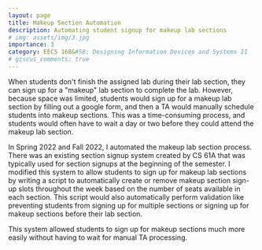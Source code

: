 ```yaml
---
layout: page
title: Makeup Section Automation
description: Automating student signup for makeup lab sections
# img: assets/img/3.jpg
importance: 3
category: EECS 16B&#58; Designing Information Devices and Systems II
# giscus_comments: true
---
```


When students don't finish the assigned lab during their lab section, they can sign up for a "makeup" lab section to complete the lab. However, because space was limited, students would sign up for a makeup lab section by filling out a google form, and then a TA would manually schedule students into makeup sections. This was a time-consuming process, and students would often have to wait a day or two before they could attend the makeup lab section.

In Spring 2022 and Fall 2022, I automated the makeup lab section process. There was an existing section signup system created by CS 61A that was typically used for section signups at the beginning of the semester. I modified this system to allow students to sign up for makeup lab sections by writing a script to automatically create or remove makeup section sign-up slots throughout the week based on the number of seats available in each section. This script would also automatically perform validation like preventing students from signing up for multiple sections or signing up for makeup sections before their lab section.

This system allowed students to sign up for makeup sections much more easily without having to wait for manual TA processing.
